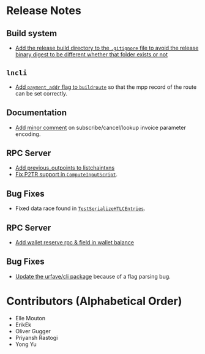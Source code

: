 # Release Notes

## Build system

* [Add the release build directory to the `.gitignore` file to avoid the release
  binary digest to be different whether that folder exists or
  not](https://github.com/lightningnetwork/lnd/pull/6676)

## `lncli`

* [Add `payment_addr` flag to `buildroute`](https://github.com/lightningnetwork/lnd/pull/6576)
  so that the mpp record of the route can be set correctly.

## Documentation

* [Add minor comment](https://github.com/lightningnetwork/lnd/pull/6559) on
  subscribe/cancel/lookup invoice parameter encoding.
  
## RPC Server

* [Add previous_outpoints to listchaintxns](https://github.com/lightningnetwork/lnd/pull/6321)
* [Fix P2TR support in
  `ComputeInputScript`](https://github.com/lightningnetwork/lnd/pull/6680).

## Bug Fixes

* Fixed data race found in
  [`TestSerializeHTLCEntries`](https://github.com/lightningnetwork/lnd/pull/6673).

## RPC Server

* [Add wallet reserve rpc & field in wallet balance](https://github.com/lightningnetwork/lnd/pull/6592)

## Bug Fixes

* [Update the urfave/cli package](https://github.com/lightningnetwork/lnd/pull/6682) because
  of a flag parsing bug.

# Contributors (Alphabetical Order)

* Elle Mouton
* ErikEk
* Oliver Gugger
* Priyansh Rastogi
* Yong Yu